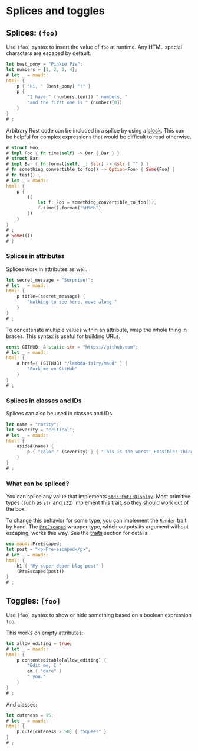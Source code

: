 # Splices and toggles

## Splices: `(foo)`

Use `(foo)` syntax to insert the value of `foo` at runtime. Any HTML special characters are escaped by default.

```rust
let best_pony = "Pinkie Pie";
let numbers = [1, 2, 3, 4];
# let _ = maud::
html! {
    p { "Hi, " (best_pony) "!" }
    p {
        "I have " (numbers.len()) " numbers, "
        "and the first one is " (numbers[0])
    }
}
# ;
```

Arbitrary Rust code can be included in a splice by using a [block](https://doc.rust-lang.org/reference.html#block-expressions). This can be helpful for complex expressions that would be difficult to read otherwise.

```rust
# struct Foo;
# impl Foo { fn time(self) -> Bar { Bar } }
# struct Bar;
# impl Bar { fn format(self, _: &str) -> &str { "" } }
# fn something_convertible_to_foo() -> Option<Foo> { Some(Foo) }
# fn test() {
# let _ = maud::
html! {
    p {
        ({
            let f: Foo = something_convertible_to_foo()?;
            f.time().format("%H%Mh")
        })
    }
}
# ;
# Some(())
# }
```

### Splices in attributes

Splices work in attributes as well.

```rust
let secret_message = "Surprise!";
# let _ = maud::
html! {
    p title=(secret_message) {
        "Nothing to see here, move along."
    }
}
# ;
```

To concatenate multiple values within an attribute, wrap the whole thing in braces. This syntax is useful for building URLs.

```rust
const GITHUB: &'static str = "https://github.com";
# let _ = maud::
html! {
    a href={ (GITHUB) "/lambda-fairy/maud" } {
        "Fork me on GitHub"
    }
}
# ;
```

### Splices in classes and IDs

Splices can also be used in classes and IDs.

```rust
let name = "rarity";
let severity = "critical";
# let _ = maud::
html! {
    aside#(name) {
        p.{ "color-" (severity) } { "This is the worst! Possible! Thing!" }
    }
}
# ;
```

### What can be spliced?

You can splice any value that implements [`std::fmt::Display`][Display]. Most primitive types (such as `str` and `i32`) implement this trait, so they should work out of the box.

To change this behavior for some type, you can implement the [`Render`][Render] trait by hand. The [`PreEscaped`][PreEscaped] wrapper type, which outputs its argument without escaping, works this way. See the [traits](render-trait.md) section for details.

```rust
use maud::PreEscaped;
let post = "<p>Pre-escaped</p>";
# let _ = maud::
html! {
    h1 { "My super duper blog post" }
    (PreEscaped(post))
}
# ;
```

[Display]: http://doc.rust-lang.org/std/fmt/trait.Display.html
[Render]: https://docs.rs/maud/*/maud/trait.Render.html
[PreEscaped]: https://docs.rs/maud/*/maud/struct.PreEscaped.html

## Toggles: `[foo]`

Use `[foo]` syntax to show or hide something based on a boolean expression `foo`.

This works on empty attributes:

```rust
let allow_editing = true;
# let _ = maud::
html! {
    p contenteditable[allow_editing] {
        "Edit me, I "
        em { "dare" }
        " you."
    }
}
# ;
```

And classes:

```rust
let cuteness = 95;
# let _ = maud::
html! {
    p.cute[cuteness > 50] { "Squee!" }
}
# ;
```
